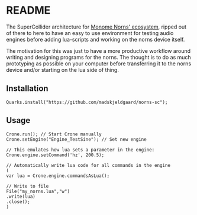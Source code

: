 # README

The SuperCollider architecture for [Monome Norns' ecosystem](https://github.com/monome/norns), ripped out of there to here to have an easy to use environment for testing audio engines before adding lua-scripts and working on the norns device itself.

The motivation for this was just to have a more productive workflow around writing and designing programs for the norns. The thought is to do as much prototyping as possible on your computer before transferring it to the norns device and/or starting on the lua side of thing.

## Installation

```supercollider
Quarks.install("https://github.com/madskjeldgaard/norns-sc");
```

## Usage
```supercollider
Crone.run(); // Start Crone manually
Crone.setEngine("Engine_TestSine"); // Set new engine

// This emulates how lua sets a parameter in the engine:
Crone.engine.setCommand('hz', 200.5);

// Automatically write lua code for all commands in the engine
(
var lua = Crone.engine.commandsAsLua();

// Write to file
File("my_norns.lua","w")
.write(lua)
.close();
)
```
